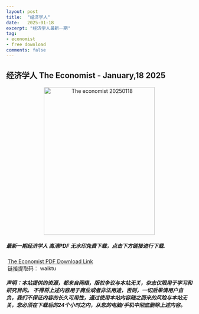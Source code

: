 ```yaml
---
layout: post
title:  "经济学人"
date:   2025-01-18
excerpt: "经济学人最新一期"
tag:
- economist
- free download
comments: false
---
```


## 经济学人 The Economist - January,18 2025


<div align="center">
<img src="https://i.postimg.cc/TPGyttBf/The-Economist-UK-18-January-2025-00.png" alt="The economist 20250118" border="0" width = 300 height = 400 /> 
</div>


 <h5>最新一期经济学人 高清PDF 无水印免费下载，点击下方链接进行下载. </h5>
 
  <a href="https://wwfh.lanzout.com/ikWY32ljlv4j">The Economist PDF Download Link</a>   
  <br/>
  链接提取码： waiktu
 
##### 声明：本站提供的资源，都来自网络，版权争议与本站无关，杂志仅限用于学习和研究目的。 不得将上述内容用于商业或者非法用途，否则，一切后果请用户自负，我们不保证内容的长久可用性，通过使用本站内容随之而来的风险与本站无关，您必须在下载后的24个小时之内，从您的电脑/手机中彻底删除上述内容。
 

